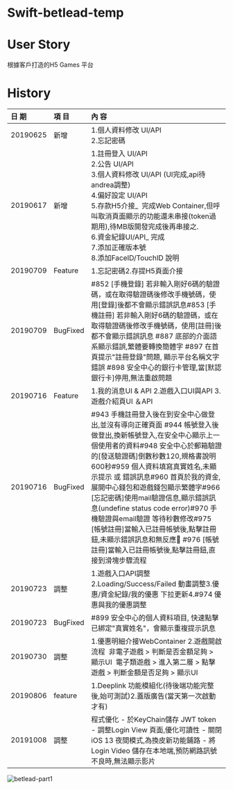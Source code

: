 # Swift-betlead-temp
# User Story
根據客戶打造的H5 Games 平台

# History

| 日 期 | 項 目 | 內 容 |
| :-----| :------ | :---- |
| 20190625 | 新增 |1.個人資料修改 UI/API<br /> 2.忘記密碼 |
| 20190617 | 新增 |1.註冊登入 UI/API<br />2.公告 UI/API<br />3.個人資料修改 UI/API (UI完成,api待andrea調整)<br />4.偏好設定 UI/API<br />5.存款H5介接_ 	完成Web Container,但呼叫取消頁面顯示的功能還未串接(token過期用),待MB版開發完成後再串接之.<br /> 6.資金紀錄UI/API_ 完成  <br />7.添加正確版本號<br /> 8.添加FaceID/TouchID 說明|
| 20190709 | Feature |1.忘記密碼2.存提H5頁面介接 |
| 20190709 | BugFixed |#852 [手機登錄] 若非輸入剛好6碼的驗證碼，或在取得驗證碼後修改手機號碼，使用[登錄]後都不會顯示錯誤訊息#853 [手機註冊] 若非輸入剛好6碼的驗證碼，或在取得驗證碼後修改手機號碼，使用[註冊]後都不會顯示錯誤訊息 #887 底部的介面語系顯示錯誤,繁體要轉換簡體字 #897 在首頁提示"註冊登錄"問題, 顯示平台名稱文字錯誤 #898 安全中心的銀行卡管理,當[默認銀行卡]停用,無法重啟問題 |
| 20190716 | Feature |1.我的消息UI & API 2.遊戲入口UI與API 3.遊戲介紹頁UI ＆API |
| 20190716 | BugFixed |#943 手機註冊登入後在到安全中心做登出,並沒有導向正確頁面 #944 帳號登入後做登出,換新帳號登入,在安全中心顯示上一個使用者的資料#948 安全中心於郵箱驗證的[發送驗證碼]倒數秒數120,規格書說明600秒#959 個人資料填寫真實姓名,未顯示提示 或 錯誤訊息#960 首頁於我的資金,展開中心錢包和遊戲錢包顯示繁體字#966 [忘記密碼]使用mail驗證信息,顯示錯誤訊息(undefine status code error)#970 手機驗證與email驗證 等待秒數修改#975 [帳號註冊]當輸入已註冊帳號後,點擊註冊鈕,未顯示錯誤訊息和無反應 #976 [帳號註冊]當輸入已註冊帳號後,點擊註冊鈕,直接到滑塊步驟流程 |
| 20190723 | 調整 | 1.遊戲入口API調整2.Loading/Success/Failed 動畫調整3.優惠/資金紀錄/我的優惠 下拉更新4.#974 優惠與我的優惠調整 |
| 20190723 | BugFixed | #899 安全中心的個人資料項目, 快速點擊已綁定"真實姓名"，會顯示重複提示訊息 |
| 20190730 | 調整 | 1.優惠明細介接WebContainer 2.遊戲開啟流程 	非電子遊戲 > 判斷是否金額足夠 > 顯示UI 	電子類遊戲 > 進入第二層 > 點擊遊戲 > 判斷金額是否足夠 > 顯示UI |
| 20190806 | feature | 1.Deeplink 功能模組化(待後端功能完整後,始可測試)2.蓋版廣告(當天第一次啟動才有) |
| 20191008 | 調整 | 程式優化 - 於KeyChain儲存 JWT token - 調整Login View 頁面,優化可讀性 - 關閉iOS 13 夜間模式,為換皮新功能鋪路 - 將Login Video 儲存在本地端,預防網路訊號不良時,無法顯示影片 |





![betlead-part1](https://user-images.githubusercontent.com/8057425/111313946-eb42ab80-869b-11eb-9c98-a1d2130178ac.gif)
